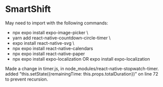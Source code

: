 ﻿# SmartShift

May need to import with the following commands:

- npx expo install expo-image-picker \
- yarn add react-native-countdown-circle-timer \
- expo install react-native-svg \
- npx expo install react-native-calendars
- npx expo install react-native-paper
- npx expo install expo-localization OR expo install expo-localization

Made a change in timer.js, in node_modules/react-native-stopwatch-timer.
added "this.setState({remainingTime: this.props.totalDuration})" on line 72 to prevent recursion.
